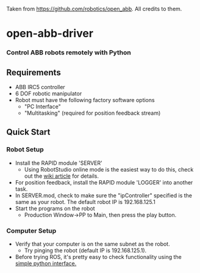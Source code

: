 Taken from https://github.com/robotics/open_abb. All credits to them.


# open-abb-driver
### Control ABB robots remotely with Python

## Requirements
* ABB IRC5 controller
* 6 DOF robotic manipulator
* Robot must have the following factory software options
    * "PC Interface"
    * "Multitasking" (required for position feedback stream)

## Quick Start
### Robot Setup
* Install the RAPID module 'SERVER'
    * Using RobotStudio online mode is the easiest way to do this, check out the [wiki article](https://github.com/robotics/open-abb-driver/wiki/Configuring-an-ABB-Robot-for-OAD) for details.
* For position feedback, install the RAPID module 'LOGGER' into another task. 
* In SERVER.mod, check to make sure the "ipController" specified is the same as your robot. The default robot IP is 192.168.125.1
* Start the programs on the robot
    * Production Window->PP to Main, then press the play button. 

### Computer Setup
* Verify that your computer is on the same subnet as the robot.
    * Try pinging the robot (default IP is 192.168.125.1). 
* Before trying ROS, it's pretty easy to check functionality using the [simple python interface.](https://github.com/robotics/open-abb-driver/wiki/Python-Control)

